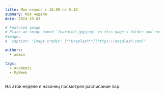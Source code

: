 ```yaml
---
title: Моя неделя с 30.09 по 5.10
summary: Моя неделя
date: 2024-10-03

# Featured image
# Place an image named `featured.jpg/png` in this page's folder and customize its options here.
#image:
#  caption: 'Image credit: [**Unsplash**](https://unsplash.com)'

authors:
  - admin

tags:
  - Academic
  - MyWeek
---
```


На этой неделе я наконец посмотрел расписание пар
